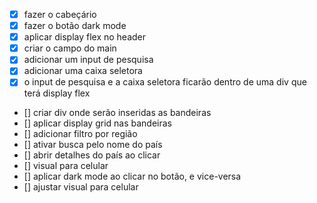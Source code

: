 - [X] fazer o cabeçário
- [X] fazer o botão dark mode
- [X] aplicar display flex no header
- [X] criar o campo do main
- [X] adicionar um input de pesquisa
- [X] adicionar uma caixa seletora
- [X] o input de pesquisa e a caixa seletora ficarão dentro de uma div que terá display flex
- [] criar div onde serão inseridas as bandeiras
- [] aplicar display grid nas bandeiras
- [] adicionar filtro por região
- [] ativar busca pelo nome do país
- [] abrir detalhes do país ao clicar
- [] visual para celular
- [] aplicar dark mode ao clicar no botão, e vice-versa
- [] ajustar visual para celular